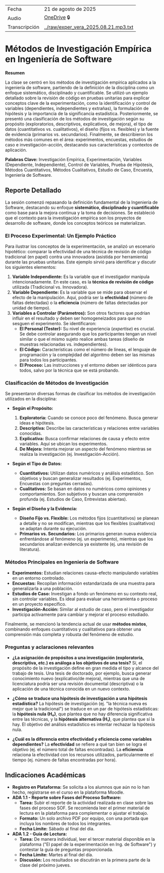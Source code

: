 |               |                                                                                                                                                                                                                                                                                                                                                                                                                                                              |
| ------------- | ------------------------------------------------------------------------------------------------------------------------------------------------------------------------------------------------------------------------------------------------------------------------------------------------------------------------------------------------------------------------------------------------------------------------------------------------------------ |
| Fecha         | 21 de agosto de 2025                                                                                                                                                                                                                                                                                                                                                                                                                                         |
| Audio         | [OneDrive](https://alumnosuady-my.sharepoint.com/personal/a19203594_alumnos_uady_mx/_layouts/15/stream.aspx?id=%2Fpersonal%2Fa19203594%5Falumnos%5Fuady%5Fmx%2FDocuments%2FSemestres%2FSemestre%20VII%2FExperimentaci%C3%B3n%20en%20Ingenier%C3%ADa%20de%20Software%2FClases%2FGrabaciones%2Fexper%5Fvera%5F2025%2E08%2E21%2Em4a&referrer=StreamWebApp%2EWeb&referrerScenario=AddressBarCopied%2Eview%2E866da061%2D1122%2D406f%2Db4c3%2D1ea27c985719) :lock: |
| Transcripción | [../raw/exper_vera_2025.08.21.mp3.txt](../raw/exper_vera_2025.08.21.mp3.txt)                                                                                                                                                                                                                                                                                                                                                                                 |

# Métodos de Investigación Empírica en Ingeniería de Software

**Resumen**

La clase se centró en los métodos de investigación empírica aplicados a la ingeniería de software, partiendo de la definición de la disciplina como un enfoque sistemático, disciplinado y cuantificable. Se utilizó un ejemplo detallado sobre la revisión de código en pruebas unitarias para explicar conceptos clave de la experimentación, como la identificación y control de variables (dependientes, independientes y extrañas), la formulación de hipótesis y la importancia de la significancia estadística. Posteriormente, se presentó una clasificación de los métodos de investigación según su propósito (exploratorios, descriptivos, explicativos, de mejora), el tipo de datos (cuantitativos vs. cualitativos), el diseño (fijos vs. flexibles) y la fuente de evidencia (primarios vs. secundarios). Finalmente, se describieron los métodos más comunes en el área: experimentos, encuestas, estudios de caso e investigación-acción, destacando sus características y contextos de aplicación.

**Palabras Clave:** 
Investigación Empírica, Experimentación, Variables (Dependiente, Independiente), Control de Variables, Prueba de Hipótesis, Métodos Cuantitativos, Métodos Cualitativos, Estudio de Caso, Encuesta, Ingeniería de Software.

## Reporte Detallado

La sesión comenzó repasando la definición fundamental de la Ingeniería de Software, destacando su enfoque **sistemático, disciplinado y cuantificable** como base para la mejora continua y la toma de decisiones. Se estableció que el contexto para la investigación empírica son los proyectos de desarrollo de software, donde los conceptos teóricos se materializan.

### El Proceso Experimental: Un Ejemplo Práctico

Para ilustrar los conceptos de la experimentación, se analizó un escenario hipotético: comparar la efectividad de una técnica de revisión de código tradicional (en papel) contra una innovadora (asistida por herramienta) durante las pruebas unitarias. Este ejemplo sirvió para identificar y discutir los siguientes elementos:

1.  **Variable Independiente:** Es la variable que el investigador manipula intencionadamente. En este caso, es la **técnica de revisión de código** utilizada (Tradicional vs. Innovadora).
2.  **Variable Dependiente:** Es la variable que se mide para observar el efecto de la manipulación. Aquí, podría ser la **efectividad** (número de faltas detectadas) o la **eficiencia** (número de faltas detectadas por unidad de tiempo).
3.  **Variables a Controlar (Parámetros):** Son otros factores que podrían influir en el resultado y deben ser homogeneizados para que no sesguen el experimento. Se identificaron:
    *   **El Personal (Tester):** Su nivel de experiencia (*expertise*) es crucial. Se debe controlar asegurando que los participantes tengan un nivel similar o que el mismo sujeto realice ambas tareas (diseño de muestras relacionadas vs. independientes).
    *   **El Código:** Características como el número de líneas, el lenguaje de programación y la complejidad del algoritmo deben ser las mismas para todos los participantes.
    *   **El Proceso:** Las instrucciones y el entorno deben ser idénticos para todos, salvo por la técnica que se está probando.

### Clasificación de Métodos de Investigación

Se presentaron diversas formas de clasificar los métodos de investigación utilizados en la disciplina:

*   **Según el Propósito:**
    1.  **Exploratoria:** Cuando se conoce poco del fenómeno. Busca generar ideas e hipótesis.
    2.  **Descriptiva:** Describe las características y relaciones entre variables conocidas.
    3.  **Explicativa:** Busca confirmar relaciones de causa y efecto entre variables. Aquí se ubican los experimentos.
    4.  **De Mejora:** Intenta mejorar un aspecto del fenómeno mientras se realiza la investigación (ej. Investigación-Acción).

*   **Según el Tipo de Datos:**
    *   **Cuantitativos:** Utilizan datos numéricos y análisis estadístico. Son objetivos y buscan generalizar resultados (ej. Experimentos, Encuestas con preguntas cerradas).
    *   **Cualitativos:** Se basan en datos no numéricos como opiniones y comportamientos. Son subjetivos y buscan una comprensión profunda (ej. Estudios de Caso, Entrevistas abiertas).

*   **Según el Diseño y la Evidencia:**
    *   **Diseño Fijo vs. Flexible:** Los métodos fijos (cuantitativos) se planean a detalle y no se modifican, mientras que los flexibles (cualitativos) se adaptan durante su ejecución.
    *   **Primarios vs. Secundarios:** Los primarios generan nueva evidencia enfrentándose al fenómeno (ej. un experimento), mientras que los secundarios analizan evidencia ya existente (ej. una revisión de literatura).

### Métodos Principales en Ingeniería de Software

*   **Experimentos:** Estudian relaciones causa-efecto manipulando variables en un entorno controlado.
*   **Encuestas:** Recopilan información estandarizada de una muestra para generalizarla a una población.
*   **Estudios de Caso:** Investigan a fondo un fenómeno en su contexto real, sin controlar variables. Es ideal para evaluar una herramienta o proceso en un proyecto específico.
*   **Investigación-Acción:** Similar al estudio de caso, pero el investigador participa activamente para cambiar y mejorar el proceso estudiado.

Finalmente, se mencionó la tendencia actual de usar **métodos mixtos**, combinando enfoques cuantitativos y cualitativos para obtener una comprensión más completa y robusta del fenómeno de estudio.

### Preguntas y aclaraciones relevantes

-  **¿La asignación de propósitos a una investigación (exploratoria, descriptiva, etc.) es análoga a los objetivos de una tesis?**
    Sí, el propósito de la investigación define en gran medida el tipo y alcance del trabajo de tesis. Una tesis de doctorado, por ejemplo, busca generar conocimiento nuevo (explicativo/de mejora), mientras que una de licenciatura podría ser una revisión documental (descriptiva) o la aplicación de una técnica conocida en un nuevo contexto.

-  **¿Cómo se traduce una hipótesis de investigación a una hipótesis estadística?**
    La hipótesis de investigación (ej. "la técnica nueva es mejor que la tradicional") se traduce en un par de hipótesis estadísticas: la **hipótesis nula (H₀)**, que plantea que no hay diferencia significativa entre las técnicas, y la **hipótesis alternativa (H₁)**, que plantea que sí la hay. El objetivo del análisis estadístico es intentar rechazar la hipótesis nula.

-  **¿Cuál es la diferencia entre efectividad y eficiencia como variables dependientes?**
    La **efectividad** se refiere a qué tan bien se logra el objetivo (ej. el número total de faltas encontradas). La **eficiencia** relaciona la efectividad con los recursos utilizados, particularmente el tiempo (ej. número de faltas encontradas por hora).

## Indicaciones Académicas

*   **Registro en Plataforma:** Se solicita a los alumnos que aún no lo han hecho, registrarse en el curso en la plataforma Moodle.
*   **ADA 1.1 - Reporte sobre Fases del Proceso Software:**
    *   **Tarea:** Subir el reporte de la actividad realizada en clase sobre las fases del proceso SOF. Se recomienda leer el primer material de lectura en la plataforma para complementar o ajustar el trabajo.
    *   **Formato:** Un solo archivo PDF por equipo, con una portada que incluya los nombres de todos los integrantes.
    *   **Fecha Límite:** Sábado al final del día.
*   **ADA 1.2 - Guía de Lectura:**
    *   **Tarea:** De manera individual, leer el tercer material disponible en la plataforma ("El papel de la experimentación en Ing. de Software") y contestar la guía de preguntas proporcionada.
    *   **Fecha Límite:** Martes al final del día.
    *   **Discusión:** Los resultados se discutirán en la primera parte de la clase del próximo jueves.
